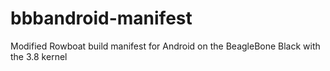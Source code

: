bbbandroid-manifest
===================

Modified Rowboat build manifest for Android on the BeagleBone Black with the 3.8 kernel
